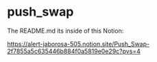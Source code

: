 # push_swap

The README.md its inside of this Notion:

https://alert-jaborosa-505.notion.site/Push_Swap-2f7855a5c635446b884f0a5819e0e29c?pvs=4
